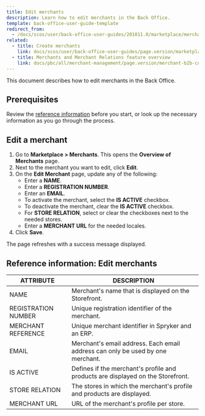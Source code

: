 ```yaml
---
title: Edit merchants
description: Learn how to edit merchants in the Back Office.
template: back-office-user-guide-template
redirect_from:
  - /docs/scos/user/back-office-user-guides/201811.0/marketplace/merchants-and-merchant-relations/managing-merchants.html
related:
  - title: Create merchants
    link: docs/scos/user/back-office-user-guides/page.version/marketplace/merchants/create-merchants.html
  - title: Merchants and Merchant Relations feature overview
    link: docs/pbc/all/merchant-management/page.version/merchant-b2b-contracts-feature-overview.html
---
```


This document describes how to edit merchants in the Back Office.


## Prerequisites

Review the [reference information](#reference-information-edit-merchants) before you start, or look up the necessary information as you go through the process.

## Edit a merchant

1. Go to **Marketplace&nbsp;<span aria-label="and then">></span> Merchants**.
    This opens the **Overview of Merchants** page.
2. Next to the merchant you want to edit, click **Edit**.
3. On the **Edit Merchant** page, update any of the following:
    * Enter a **NAME**.
    * Enter a **REGISTRATION NUMBER**.
    * Enter an **EMAIL**.
    * To activate the merchant, select the **IS ACTIVE** checkbox.
    * To deactivate the merchant, clear the **IS ACTIVE** checkbox.
    * For **STORE RELATION**, select or clear the checkboxes next to the needed stores.
    * Enter a **MERCHANT URL** for the needed locales.
4. Click **Save**.     

The page refreshes with a success message displayed.

## Reference information: Edit merchants

| ATTRIBUTE |DESCRIPTION  |
| --- | --- |
| NAME | Merchant's name that is displayed on the Storefront.  |
| REGISTRATION NUMBER | Unique registration identifier of the merchant. |
| MERCHANT REFERENCE | Unique merchant identifier in Spryker and an ERP. |
| EMAIL | Merchant's email address. Each email address can only be used by one merchant.  |
| IS ACTIVE | Defines if the merchant's profile and products are displayed on the Storefront. |
| STORE RELATION | The stores in which the merchant's profile and products are displayed. |
| MERCHANT URL | URL of the merchant's profile per store.  |
